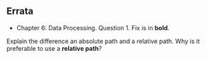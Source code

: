 ## Errata


- Chapter 6: Data Processing. Question 1. Fix is in **bold**.
  
Explain the difference an absolute path and a relative path. Why is it preferable to use a **relative path**?



